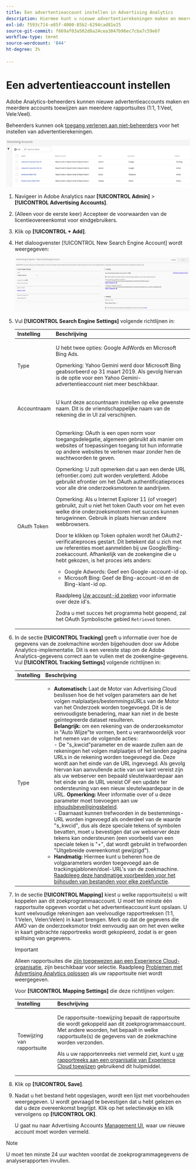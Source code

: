 ```yaml
---
title: Een advertentieaccount instellen in Advertising Analytics
description: Hiermee kunt u nieuwe advertentierekeningen maken en meerdere accounts toewijzen aan meerdere rapportensuites.
exl-id: f593c714-e85f-4000-85b2-6294cad81e25
source-git-commit: f669af03a502d8a24cea3047b96ec7cba7c59e6f
workflow-type: tm+mt
source-wordcount: '844'
ht-degree: 3%

---
```


# Een advertentieaccount instellen

Adobe Analytics-beheerders kunnen nieuwe advertentieaccounts maken en meerdere accounts toewijzen aan meerdere rapportsuites (1:1, 1:Veel, Vele:Veel).

Beheerders kunnen ook [toegang verlenen aan niet-beheerders](/help/integrate/c-advertising-analytics/overview.md#section_FCC58EB635954A32990D4E67B52B4369) voor het instellen van advertentierekeningen.

![](assets/aa_accounts.png)

1. Navigeer in Adobe Analytics naar **[!UICONTROL Admin]** > **[!UICONTROL Advertising Accounts]**.
1. (Alleen voor de eerste keer) Accepteer de voorwaarden van de licentieovereenkomst voor eindgebruikers.
1. Klik op **[!UICONTROL + Add]**.
1. Het dialoogvenster [!UICONTROL New Search Engine Account] wordt weergegeven:

   ![](assets/aa_new_se_account.png)

1. Vul **[!UICONTROL Search Engine Settings]** volgende richtlijnen in:

   <table id="table_B3BE66B7D4C54766B8FFD2C6DCD657AF"> 
    <thead> 
      <tr> 
      <th colname="col1" class="entry"> Instelling </th> 
      <th colname="col2" class="entry"> Beschrijving </th> 
      </tr>
    </thead>
    <tbody> 
      <tr> 
      <td colname="col1"> <p>Type </p> </td> 
      <td colname="col2"> <p>U hebt twee opties: Google AdWords en Microsoft Bing Ads. </p> <p>Opmerking: Yahoo Gemini werd door Microsoft Bing geabsorbeerd op 31 maart 2019. Als gevolg hiervan is de optie voor een Yahoo Gemini-advertentieaccount niet meer beschikbaar.  </p> </td> 
      </tr> 
      <tr> 
      <td colname="col1"> <p>Accountnaam </p> </td> 
      <td colname="col2"> <p>U kunt deze accountnaam instellen op elke gewenste naam. Dit is de vriendschappelijke naam van de rekening die in UI zal verschijnen. </p> </td> 
      </tr> 
      <tr> 
      <td colname="col1"> <p>OAuth Token </p> </td> 
      <td colname="col2"> <p>Opmerking:  OAuth is een open norm voor toegangsdelegatie, algemeen gebruikt als manier om websites of toepassingen toegang tot hun informatie op andere websites te verlenen maar zonder hen de wachtwoorden te geven. </p> <p>Opmerking:  U zult opmerken dat u aan een derde URL (efrontier.com) zult worden verpletterd. Adobe gebruikt efrontier om het OAuth authentificatieproces voor alle drie onderzoeksmotoren te aandrijven. </p> <p>Opmerking:  Als u Internet Explorer 11 (of vroeger) gebruikt, zult u niet het token Oauth voor om het even welke drie onderzoeksmotoren met succes kunnen terugwinnen. Gebruik in plaats hiervan andere webbrowsers. </p> <p>Door te klikken op <span class="uicontrol"> Token ophalen</span> wordt het OAuth2-verificatieproces gestart. Dit betekent dat u zich met uw referenties moet aanmelden bij uw Google/Bing-zoekaccount. Afhankelijk van de zoekengine die u hebt gekozen, is het proces iets anders: </p>
      <ul id="ul_FC9B5612F6554495B04C357CB0AB72EB"> 
       <li id="li_CD54231BFF134F83B3B5B14B34A0E1D2">Google Adwords: Geef een Google-account-id op. </li> 
       <li id="li_89B9D54BAA914E5DB2959B193489582E">Microsoft Bing: Geef de Bing-account-id en de Bing-klant-id op. </li> 
       </ul> <p>Raadpleeg <a href="/help/integrate/c-advertising-analytics/c-adanalytics-workflow/aa-locate-account-id.md"  > Uw account-id zoeken</a> voor informatie over deze id's. </p> <p>Zodra u met succes het programma hebt geopend, zal het OAuth Symbolische gebied <code>Retrieved</code> tonen. </p> </td> 
      </tr> 
    </tbody> 
    </table>

1. In de sectie **[!UICONTROL Tracking]** geeft u informatie over hoe de gegevens van de zoekmachine worden bijgehouden door uw Adobe Analytics-implementatie. Dit is een vereiste stap om de Adobe Analytics-gegevens correct aan te vullen met de zoekengine-gegevens.
Vul **[!UICONTROL Tracking Settings]** volgende richtlijnen in:

   | Instelling | Beschrijving |
   |--- |--- |
   | Type | <ul><li>**Automatisch:** Laat de Motor van Advertising Cloud beslissen hoe de het volgen parameters aan de het volgen malplaatjes/bestemmingsURLs van de Motor van het Onderzoek worden toegevoegd. Dit is de eenvoudigste benadering, maar kan niet in de beste geïntegreerde dataset resulteren.<br>**Belangrijk:** om een rekening van de onderzoeksmotor in &quot;Auto Wijze&quot;te vormen, bent u verantwoordelijk voor het nemen van de volgende acties:<br>- De &quot;s_kwcid&quot;parameter en de waarde zullen aan de rekeningen het volgen malplaatjes of het landen pagina URLs in de rekening worden toegevoegd die. Deze wordt aan het einde van de URL ingevoegd. Als gevolg hiervan kan aanvullende actie van uw kant vereist zijn als uw webserver een bepaald sleutelwaardepaar aan het einde van de URL vereist OF een update ter ondersteuning van een nieuw sleutelwaardepaar in de URL. **Opmerking:** Meer informatie over of u deze parameter moet toevoegen aan uw  [inhoudsbeveiligingsbeleid](https://experienceleague.adobe.com/docs/id-service/using/reference/csp.html).<br>- Daarnaast kunnen trefwoorden in de bestemmings-URL worden ingevoegd als onderdeel van de waarde &quot;s_kwcid&quot;, dus als deze speciale tekens of symbolen bevatten, moet u bevestigen dat uw webserver deze tekens kan ondersteunen (een voorbeeld van een speciale teken is &quot;+&quot;, dat wordt gebruikt in trefwoorden &quot;Uitgebreide overeenkomst gewijzigd&quot;).</li><li>**Handmatig:** Hiermee kunt u beheren hoe de volgparameters worden toegevoegd aan de trackingsjablonen/doel-URL&#39;s van de zoekmachine. [Raadpleeg deze handmatige voorbeelden voor het bijhouden van bestanden voor elke zoekfunctie](/help/integrate/c-advertising-analytics/c-adanalytics-workflow/aa-manual-vs-automatic-tracking.md).</li></ul> |

1. In de sectie **[!UICONTROL Mapping]** kiest u welke rapportsuite(s) u wilt koppelen aan dit zoekprogrammaaccount. U moet ten minste één rapportsuite opgeven voordat u het advertentieaccount kunt opslaan. U kunt veelvoudige rekeningen aan veelvoudige rapportreeksen (1:1, 1:Velen, Velen:Velen) in kaart brengen. Merk op dat de gegevens die AMO van de onderzoeksmotor trekt eenvoudig aan om het even welke in kaart gebrachte rapportreeks wordt gekopieerd, zodat is er geen splitsing van gegevens.

   >[!IMPORTANT]
   >
   >Alleen rapportsuites die [zijn toegewezen aan een Experience Cloud-organisatie](https://experienceleague.adobe.com/docs/core-services/interface/about-core-services/report-suite-mapping.html), zijn beschikbaar voor selectie. Raadpleeg [Problemen met Advertising Analytics oplossen](/help/integrate/c-advertising-analytics/c-adanalytics-workflow/aa-troubleshooting.md) als uw rapportsuite niet wordt weergegeven.

   Voor **[!UICONTROL Mapping Settings]** die deze richtlijnen volgen:

   <table id="table_AF876DC40F97403882C0AA528BD204FF"> 
    <thead> 
      <tr> 
      <th colname="col1" class="entry"> Instelling </th> 
      <th colname="col2" class="entry"> Beschrijving </th> 
      </tr>
    </thead>
    <tbody> 
      <tr> 
      <td colname="col1"> <p>Toewijzing van rapportsuite </p> </td> 
      <td colname="col2"> <p>De rapportsuite-toewijzing bepaalt de rapportsuite die wordt gekoppeld aan dit zoekprogrammaaccount. Met andere woorden, het bepaalt in welke rapportsuite(s) de gegevens van de zoekmachine worden verzonden. </p> <p>Als u uw rapportenreeks niet vermeld ziet, kunt u <a href="https://experienceleague.adobe.com/docs/core-services/interface/about-core-services/report-suite-mapping.html"  > uw rapportreeks aan een organisatie van Experience Cloud toewijzen</a> gebruikend dit hulpmiddel. </p> </td> 
      </tr> 
    </tbody> 
    </table>

1. Klik op **[!UICONTROL Save]**.
1. Nadat u het bestand hebt opgeslagen, wordt een lijst met voorbehouden weergegeven. U wordt gevraagd te bevestigen dat u hebt gelezen en dat u deze overeenkomst begrijpt. Klik op het selectievakje en klik vervolgens op **[!UICONTROL OK]**.

   U gaat nu naar Advertising Accounts [Management UI](/help/integrate/c-advertising-analytics/c-adanalytics-workflow/aa-manage-ad-accounts.md), waar uw nieuwe account moet worden vermeld.

>[!NOTE]
>
>U moet ten minste 24 uur wachten voordat de zoekprogrammagegevens de analyserapporten invullen.
